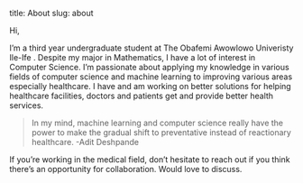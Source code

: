 title: About
slug: about


Hi,

I’m a third year undergraduate student at The Obafemi Awowlowo Univeristy Ile-Ife .
Despite my major in Mathematics, I have a lot of interest in Computer Science.
I’m passionate about applying my knowledge in various fields of computer science and machine learning to improving various areas especially healthcare.  I have and am working on better solutions for helping healthcare facilities, doctors and patients get and provide better health services.

>In my mind, machine learning and computer science really have the power to make the gradual shift to preventative instead of reactionary healthcare. 
-Adit Deshpande

If you’re working in the medical field, don’t hesitate to reach out if you think there’s an opportunity for collaboration. Would love to discuss.

